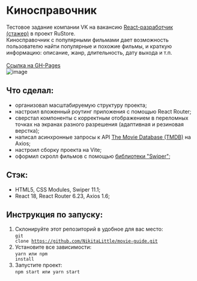 # Киносправочник
Тестовое задание компании VK на вакансию [React-разработчик (стажер)](https://www.vseti.app/vakansii/fhdjfdfdjfd7fdidfhdfjd) в проект RuStore.<br>
Киносправочник с популярными фильмами дает возможность пользователю найти популярные и похожие фильмы, и краткую информацию: описание, жанр, длительность, дату выхода и т.п.<br><br>
[Ссылка на GH-Pages](https://nikitalittle.github.io/movie-guide/)<br>
![image](https://github.com/NikitaLittle/movie-guide/assets/120175534/d31e34b3-308b-4be7-83b6-797a0f28d2c4)
## Что сделал:
- организовал масштабируемую структуру проекта;
- настроил вложенный роутинг приложения с помощью React Router;
- сверстал компоненты с корректным отображением в переломных точках на экранах разного разрешения (адаптивная и резиновая верстка);
- написал асинхронные запросы к API [The Movie Database (TMDB)](https://www.themoviedb.org/) на Axios;
- настроил сборку проекта на Vite;
- оформил скролл фильмов с помощью [библиотеки "Swiper"](https://swiperjs.com/);
## Стэк:
- HTML5, CSS Modules, Swiper 11.1;
- React 18, React Router 6.23, Axios 1.6;
## Инструкция по запуску:
1. Склонируйте этот репозиторий в удобное для вас место:<br>
<code>git clone https://github.com/NikitaLittle/movie-guide.git</code>
2. Установите все зависимости:<br>
<code>yarn или npm install</code>
4. Запустите проект:<br>
<code>npm start или yarn start</code>
